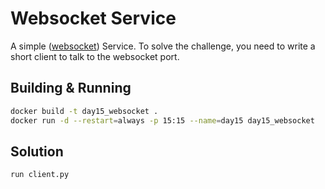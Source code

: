 # Websocket Service

A simple ([websocket](websocket)) Service. To solve the challenge, you need to write a short client to talk to the websocket port.

## Building & Running

```bash
docker build -t day15_websocket .
docker run -d --restart=always -p 15:15 --name=day15 day15_websocket
```

## Solution

```bash
run client.py
```
